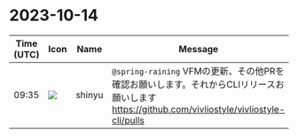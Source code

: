 # 2023-10-14

|Time (UTC)|Icon|Name|Message|
|---|---|---|---|
|09:35|![](https://avatars.slack-edge.com/2018-04-27/354445776386_e258f5ed5ba887b08668_72.jpg)|shinyu|`@spring-raining` VFMの更新、その他PRを確認お願いします。それからCLIリリースお願いします<br><https://github.com/vivliostyle/vivliostyle-cli/pulls>|
